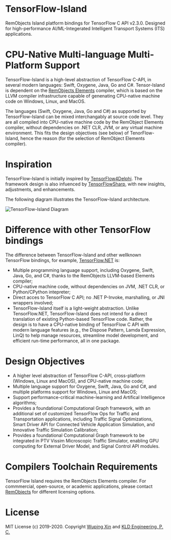 # TensorFlow-Island
RemObjects Island platform bindings for TensorFlow C API v2.3.0. Designed for high-performance AI/ML-Integerated Intelligent Transport Systems (ITS) applications.

# CPU-Native Multi-language Multi-Platform Support
TensorFlow-Island is a high-level abstraction of TensorFlow C-API, in several modern languages: Swift, Oxygene, Java, Go and C#.  Tensor-Island is dependent on the [RemObjects Elements](https://www.remobjects.com) compiler, which is based on the LLVM compiler infrastructure capable of genenating CPU-native machine code on Windows, Linux, and MacOS.

The languages (Swift, Oxygene, Java, Go and C#) as supported by TensorFlow-Island can be mixed interchangably at source code level. They are all compiled into CPU-native machine code by the RemObject Elements compiler, without dependencies on .NET CLR, JVM, or any virtual machine environment. This fits the design objectives (see below) of TenorFlow-Island, hence the reason (for the selection of RemObject Elements compiler).

# Inspiration
TensorFlow-Island is initially inspired by [TensorFlow4Delphi](https://github.com/hartmutdavid/TensorFlow4Delphi). The framework design is also infuenced by [TensorFlowSharp](https://github.com/migueldeicaza/TensorFlowSharp), with new insights, adjustments, and enhancements.

The following diagram illustrates the TensorFlow-Island architecture.

![TensorFlow-Island Diagram](../master/Images/TensorFlow-Island-Diagram.png) 

# Difference with other TensorFlow bindings
The difference between TensorFlow-Island and other wellknown TensorFlow bindings, for example, [TensorFlow.NET](https://github.com/SciSharp/TensorFlow.NET) is:
- Multiple programming language support, including Oxygene, Swift, Java, Go, and C#, thanks to the RemObjects LLVM-based Elements compiler;
- CPU-native machine code, without dependencies on JVM, .NET CLR, or Python/CPython intepreter; 
- Direct acces to TensorFlow C API; no .NET P-Invoke, marshalling, or JNI wrappers involved;
- TensorFlow-Island itself is a light-weight abstraction. Unlike TensorFlow.NET, TensorFlow-Island does not intend for a direct translation of existing Python-based TensorFlow code. Rather, the design is to have a CPU-native binding of TensorFlow C API with modern language features (e.g., the Dispose Pattern, Lamda Expression, LinQ) to help manage resources, streamline model development, and efficient run-time performance, all in one package.

# Design Objectives
 - A higher level abstraction of TensorFlow C-API,  cross-platform (Windows, Linux and MacOS), and CPU-native machine code;
 - Multiple language support for Oxygene, Swift, Java, Go and C#, and multiple platforms support for Windows, Linux and MacOS;
 - Support performance-critical machine-learning and Artifical Intelligence algorithms;
 - Provides a foundational Computational Graph framework, with an additional set of customized TensorFlow Ops for Traffic and Transportation applications, including Traffic Signal Optimizations, Smart Driver API for Connected Vehicle Application Simulation, and Innovative Traffic Simulation Calibration;
 - Provides a foundational Computational Graph framework to be integrated in PTV Vissim Microscopic Traffic Simulator, enabling GPU computing for External Driver Model, and Signal Control API modules.

# Compilers Toolchain Requirements
TensorFlow Island requires the RemObjects Elements compiler. For commmercial, open-source, or academic applications, please contact [RemObjects](https://www.elementscompiler.com/elements/) for different licensing options.

# License
MIT License (c) 2019-2020. Copyright [Wuping Xin](wupingxin.net) and [KLD Engineering, P. C.](www.kldcompanies.com) 
